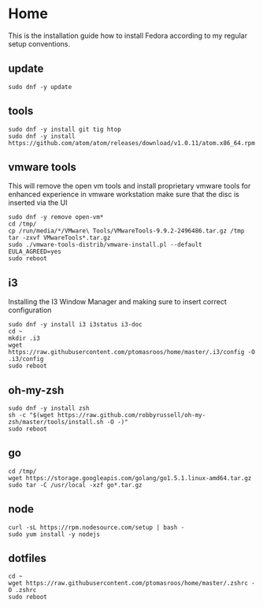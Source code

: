 # Home

This is the installation guide how to install Fedora according to my regular setup conventions.

## update

```
sudo dnf -y update
```

## tools

```
sudo dnf -y install git tig htop
sudo dnf -y install https://github.com/atom/atom/releases/download/v1.0.11/atom.x86_64.rpm
```
## vmware tools

This will remove the open vm tools and install proprietary vmware tools for enhanced experience in vmware workstation make sure that the disc is inserted via the UI

```
sudo dnf -y remove open-vm*
cd /tmp/
cp /run/media/*/VMware\ Tools/VMwareTools-9.9.2-2496486.tar.gz /tmp
tar -zxvf VMwareTools*.tar.gz
sudo ./vmware-tools-distrib/vmware-install.pl --default EULA_AGREED=yes
sudo reboot
```

## i3

Installing the I3 Window Manager and making sure to insert correct configuration

```
sudo dnf -y install i3 i3status i3-doc
cd ~
mkdir .i3
wget https://raw.githubusercontent.com/ptomasroos/home/master/.i3/config -O .i3/config
sudo reboot
```


## oh-my-zsh
```
sudo dnf -y install zsh
sh -c "$(wget https://raw.github.com/robbyrussell/oh-my-zsh/master/tools/install.sh -O -)"
sudo reboot
```

## go

```
cd /tmp/
wget https://storage.googleapis.com/golang/go1.5.1.linux-amd64.tar.gz
sudo tar -C /usr/local -xzf go*.tar.gz
```

## node

```
curl -sL https://rpm.nodesource.com/setup | bash -
sudo yum install -y nodejs
```

## dotfiles
```
cd ~
wget https://raw.githubusercontent.com/ptomasroos/home/master/.zshrc -O .zshrc
sudo reboot
```
